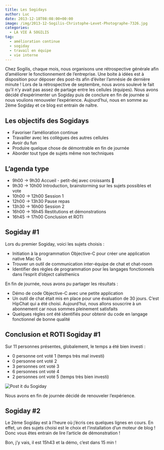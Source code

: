 ```yaml
---
title: Les Sogidays
author: Luc
date: 2013-12-18T08:08:00+00:00
image: /img/2013-12-Sogilis-Christophe-Levet-Photographe-7326.jpg
categories:
  - LA VIE À SOGILIS
tag:
  - amélioration continue
  - sogiday
  - travail en équipe
  - vie interne
---
```


Chez Sogilis, chaque mois, nous organisons une rétrospective générale afin d’améliorer le fonctionnement de l’entreprise. Une boite à idées est à disposition pour déposer des post-its afin d’éviter l’amnésie de dernière minute ! Lors de la rétrospective de septembre, nous avons soulevé le fait qu’il n’y avait pas assez de partage entre les cellules (équipes). Nous avons décidé d’expérimenter un Sogiday puis de conclure en fin de journée si nous voulions renouveler l’expérience. Aujourd’hui, nous en somme au 2ème Sogiday et ce blog est entrain de naître.

## Les objectifs des Sogidays

- Favoriser l’amélioration continue
- Travailler avec les collègues des autres cellules
- Avoir du fun
- Produire quelque chose de démontrable en fin de journée
- Aborder tout type de sujets même non techniques

## L’agenda type

- 9h00 -> 9h30 Accueil - petit-dej avec croissants 🙂
- 9h30 -> 10h00 Introduction, brainstorming sur les sujets possibles et vote
- 10h00 -> 12h00 Session 1
- 12h00 -> 13h30 Pause repas
- 13h30 -> 16h00 Session 2
- 16h00 -> 16h45 Restitutions et démonstrations
- 16h45 -> 17h00 Conclusion et ROTI

## Sogiday #1

Lors du premier Sogiday, voici les sujets choisis :

- Initiation à la programmation Objective-C pour créer une application native Mac Os
- Trouver un outil de communication inter-équipe de chat et chat-room
- Identifier des règles de programmation pour les langages fonctionnels dans l’esprit d’object calisthenics

En fin de journée, nous avons pu partager les résultats :

- Démo de code Objective-C avec une petite application
- Un outil de chat était mis en place pour une évaluation de 30 jours. C’est HipChat qui a été choisi. Aujourd’hui, nous allons souscrire à un abonnement car nous sommes pleinement satisfaits
- Quelques règles ont été identifiés pour obtenir du code en langage fonctionnel de bonne qualité

## Conclusion et ROTI Sogiday #1

Sur 11 personnes présentes, globalement, le temps a été bien investi :

- 0 personne ont voté 1 (temps très mal investi)
- 0 personne ont voté 2
- 3 personnes ont voté 3
- 6 personnes ont voté 4
- 2 personnes ont voté 5 (temps très bien investi)

![](/img/Sogiday-post-it.jpg "Post it du Sogiday")

Nous avons en fin de journée décidé de renouveler l’expérience.

## Sogiday #2

Le 2ème Sogiday est à l’heure où j’écris ces quelques lignes en cours. En effet, un des sujets choisi est le choix et l’installation d’un moteur de blog ! Donc vous êtes entrain de lire l’article de démonstration !

Bon, j’y vais, il est 15h43 et la démo, c’est dans 15 min !
